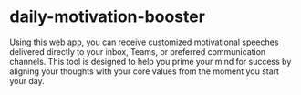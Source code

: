 # daily-motivation-booster
Using this web app, you can receive customized motivational speeches delivered directly to your inbox, Teams, or preferred communication channels. This tool is designed to help you prime your mind for success by aligning your thoughts with your core values from the moment you start your day. 
